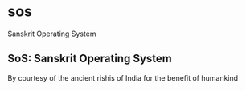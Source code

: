 # sos
Sanskrit Operating System

## SoS:  Sanskrit Operating System
By courtesy of the ancient rishis of India for the benefit of humankind

